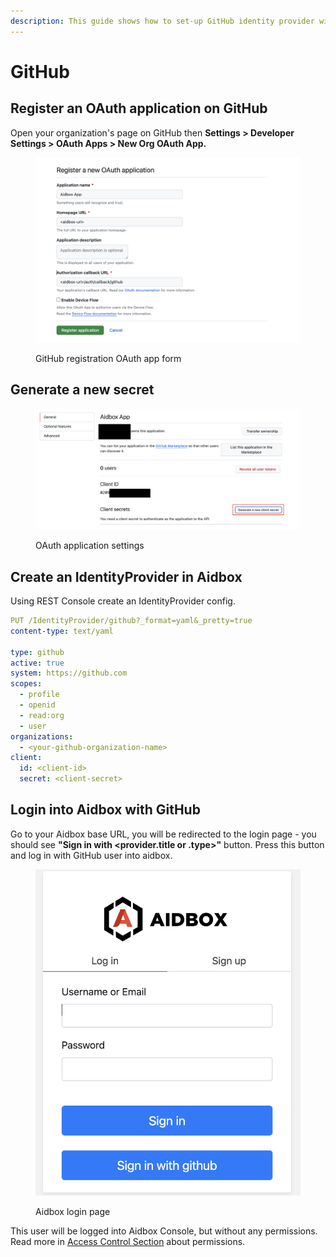 ```yaml
---
description: This guide shows how to set-up GitHub identity provider with Aidbox
---
```


# GitHub

## Register an OAuth application on GitHub

Open your organization's page on GitHub then **Settings > Developer Settings > OAuth Apps > New Org OAuth App.**&#x20;

<figure><img src="../../../../.gitbook/assets/Screenshot 2024-01-31 at 10.53.54.png" alt=""><figcaption><p>GitHub registration OAuth app form</p></figcaption></figure>

## Generate a new secret

<figure><img src="../../../../.gitbook/assets/Screenshot 2024-01-31 at 10.57.48.png" alt=""><figcaption><p>OAuth application settings</p></figcaption></figure>

## Create an IdentityProvider in Aidbox

Using REST Console create an IdentityProvider config.

```yaml
PUT /IdentityProvider/github?_format=yaml&_pretty=true
content-type: text/yaml

type: github
active: true
system: https://github.com
scopes:
  - profile
  - openid
  - read:org
  - user
organizations:
  - <your-github-organization-name>
client:
  id: <client-id>
  secret: <client-secret>
```

## Login into Aidbox with GitHub

Go to your Aidbox base URL, you will be redirected to the login page - you should see **"Sign in with \<provider.title or .type>"** button. Press this button and log in with GitHub user into aidbox.

<figure><img src="../../../../.gitbook/assets/Screenshot 2024-01-31 at 12.31.29.png" alt=""><figcaption><p>Aidbox login page</p></figcaption></figure>

This user will be logged into Aidbox Console, but without any permissions. Read more in [Access Control Section](../security/README.md) about permissions.
